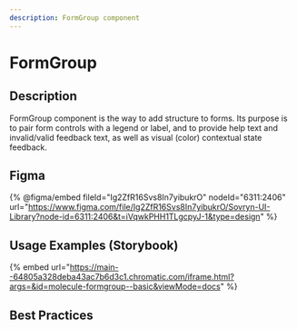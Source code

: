 ```yaml
---
description: FormGroup component
---
```


# FormGroup

## Description

FormGroup component is the way to add structure to forms. Its purpose is to pair form controls with a legend or label, and to provide help text and invalid/valid feedback text, as well as visual (color) contextual state feedback.

## Figma <a href="#playground" id="playground"></a>

{% @figma/embed fileId="Ig2ZfR16Svs8In7yibukrO" nodeId="6311:2406" url="https://www.figma.com/file/Ig2ZfR16Svs8In7yibukrO/Sovryn-UI-Library?node-id=6311:2406&t=iVqwkPHH1TLgcpyJ-1&type=design" %}

## Usage Examples (Storybook)

{% embed url="https://main--64805a328deba43ac7b6d3c1.chromatic.com/iframe.html?args=&id=molecule-formgroup--basic&viewMode=docs" %}

## Best Practices
